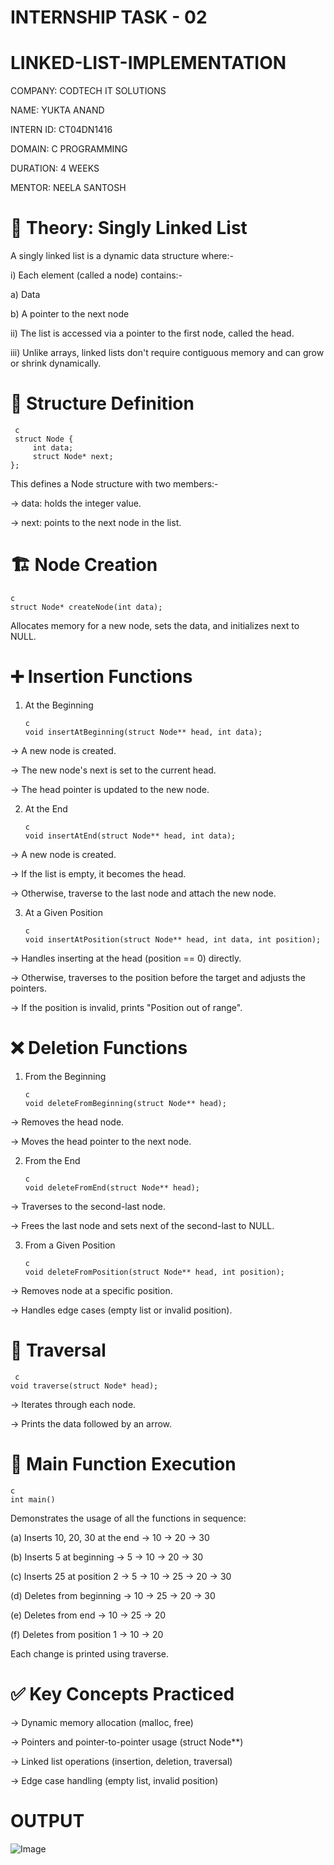 # INTERNSHIP TASK - 02

# LINKED-LIST-IMPLEMENTATION

COMPANY: CODTECH IT SOLUTIONS

 NAME: YUKTA ANAND

 INTERN ID: CT04DN1416

 DOMAIN: C PROGRAMMING

 DURATION: 4 WEEKS

 MENTOR: NEELA SANTOSH


#  📘 Theory: Singly Linked List
A singly linked list is a dynamic data structure where:-

i) Each element (called a node) contains:-

   a) Data
   
   b)  A pointer to the next node

ii) The list is accessed via a pointer to the first node, called the head.

iii) Unlike arrays, linked lists don't require contiguous memory and can grow or shrink dynamically.

# 📂 Structure Definition

     c
     struct Node {
         int data;
         struct Node* next;
    };
This defines a Node structure with two members:-

 -> data: holds the integer value.

 -> next: points to the next node in the list.

# 🏗️ Node Creation

    c
    struct Node* createNode(int data);
Allocates memory for a new node, sets the data, and initializes next to NULL.

# ➕ Insertion Functions

1. At the Beginning

       c
       void insertAtBeginning(struct Node** head, int data);
-> A new node is created.

-> The new node's next is set to the current head.

-> The head pointer is updated to the new node.

2. At the End

       c
       void insertAtEnd(struct Node** head, int data);
-> A new node is created.

-> If the list is empty, it becomes the head.

-> Otherwise, traverse to the last node and attach the new node.

3. At a Given Position

       c
       void insertAtPosition(struct Node** head, int data, int position);
-> Handles inserting at the head (position == 0) directly.

-> Otherwise, traverses to the position before the target and adjusts the pointers.

-> If the position is invalid, prints "Position out of range".

# ❌ Deletion Functions

1. From the Beginning

       c
       void deleteFromBeginning(struct Node** head);
-> Removes the head node.

-> Moves the head pointer to the next node.

2. From the End

       c
       void deleteFromEnd(struct Node** head);
-> Traverses to the second-last node.

-> Frees the last node and sets next of the second-last to NULL.

3. From a Given Position

       c
       void deleteFromPosition(struct Node** head, int position);
-> Removes node at a specific position.

-> Handles edge cases (empty list or invalid position).

# 🔁 Traversal

     c
    void traverse(struct Node* head);
-> Iterates through each node.

-> Prints the data followed by an arrow.

# 🚀 Main Function Execution

    c
    int main()
Demonstrates the usage of all the functions in sequence:

(a) Inserts 10, 20, 30 at the end → 10 -> 20 -> 30

(b) Inserts 5 at beginning → 5 -> 10 -> 20 -> 30

(c) Inserts 25 at position 2 → 5 -> 10 -> 25 -> 20 -> 30

(d) Deletes from beginning → 10 -> 25 -> 20 -> 30

(e) Deletes from end → 10 -> 25 -> 20

(f) Deletes from position 1 → 10 -> 20

Each change is printed using traverse.

# ✅ Key Concepts Practiced

-> Dynamic memory allocation (malloc, free)

-> Pointers and pointer-to-pointer usage (struct Node**)

-> Linked list operations (insertion, deletion, traversal)

-> Edge case handling (empty list, invalid position)

 # OUTPUT 
 ![Image](https://github.com/user-attachments/assets/48618ee3-740d-4dc7-aec2-69852318a756)
